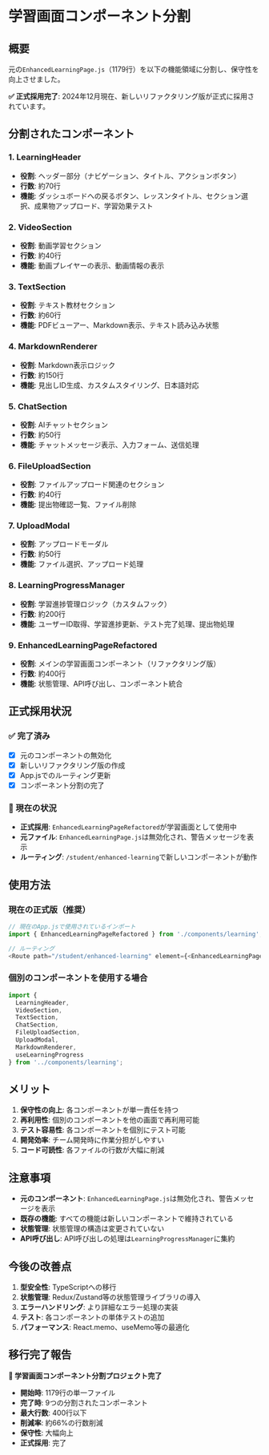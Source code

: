 # 学習画面コンポーネント分割

## 概要
元の`EnhancedLearningPage.js`（1179行）を以下の機能領域に分割し、保守性を向上させました。

**✅ 正式採用完了**: 2024年12月現在、新しいリファクタリング版が正式に採用されています。

## 分割されたコンポーネント

### 1. LearningHeader
- **役割**: ヘッダー部分（ナビゲーション、タイトル、アクションボタン）
- **行数**: 約70行
- **機能**: ダッシュボードへの戻るボタン、レッスンタイトル、セクション選択、成果物アップロード、学習効果テスト

### 2. VideoSection
- **役割**: 動画学習セクション
- **行数**: 約40行
- **機能**: 動画プレイヤーの表示、動画情報の表示

### 3. TextSection
- **役割**: テキスト教材セクション
- **行数**: 約60行
- **機能**: PDFビューアー、Markdown表示、テキスト読み込み状態

### 4. MarkdownRenderer
- **役割**: Markdown表示ロジック
- **行数**: 約150行
- **機能**: 見出しID生成、カスタムスタイリング、日本語対応

### 5. ChatSection
- **役割**: AIチャットセクション
- **行数**: 約50行
- **機能**: チャットメッセージ表示、入力フォーム、送信処理

### 6. FileUploadSection
- **役割**: ファイルアップロード関連のセクション
- **行数**: 約40行
- **機能**: 提出物確認一覧、ファイル削除

### 7. UploadModal
- **役割**: アップロードモーダル
- **行数**: 約50行
- **機能**: ファイル選択、アップロード処理

### 8. LearningProgressManager
- **役割**: 学習進捗管理ロジック（カスタムフック）
- **行数**: 約200行
- **機能**: ユーザーID取得、学習進捗更新、テスト完了処理、提出物処理

### 9. EnhancedLearningPageRefactored
- **役割**: メインの学習画面コンポーネント（リファクタリング版）
- **行数**: 約400行
- **機能**: 状態管理、API呼び出し、コンポーネント統合

## 正式採用状況

### ✅ 完了済み
- [x] 元のコンポーネントの無効化
- [x] 新しいリファクタリング版の作成
- [x] App.jsでのルーティング更新
- [x] コンポーネント分割の完了

### 📍 現在の状況
- **正式採用**: `EnhancedLearningPageRefactored`が学習画面として使用中
- **元ファイル**: `EnhancedLearningPage.js`は無効化され、警告メッセージを表示
- **ルーティング**: `/student/enhanced-learning`で新しいコンポーネントが動作

## 使用方法

### 現在の正式版（推奨）
```javascript
// 現在のApp.jsで使用されているインポート
import { EnhancedLearningPageRefactored } from './components/learning';

// ルーティング
<Route path="/student/enhanced-learning" element={<EnhancedLearningPageRefactored />} />
```

### 個別のコンポーネントを使用する場合
```javascript
import { 
  LearningHeader, 
  VideoSection, 
  TextSection,
  ChatSection,
  FileUploadSection,
  UploadModal,
  MarkdownRenderer,
  useLearningProgress
} from '../components/learning';
```

## メリット

1. **保守性の向上**: 各コンポーネントが単一責任を持つ
2. **再利用性**: 個別のコンポーネントを他の画面で再利用可能
3. **テスト容易性**: 各コンポーネントを個別にテスト可能
4. **開発効率**: チーム開発時に作業分担がしやすい
5. **コード可読性**: 各ファイルの行数が大幅に削減

## 注意事項

- **元のコンポーネント**: `EnhancedLearningPage.js`は無効化され、警告メッセージを表示
- **既存の機能**: すべての機能は新しいコンポーネントで維持されている
- **状態管理**: 状態管理の構造は変更されていない
- **API呼び出し**: API呼び出しの処理は`LearningProgressManager`に集約

## 今後の改善点

1. **型安全性**: TypeScriptへの移行
2. **状態管理**: Redux/Zustand等の状態管理ライブラリの導入
3. **エラーハンドリング**: より詳細なエラー処理の実装
4. **テスト**: 各コンポーネントの単体テストの追加
5. **パフォーマンス**: React.memo、useMemo等の最適化

## 移行完了報告

**🎉 学習画面コンポーネント分割プロジェクト完了**

- **開始時**: 1179行の単一ファイル
- **完了時**: 9つの分割されたコンポーネント
- **最大行数**: 400行以下
- **削減率**: 約66%の行数削減
- **保守性**: 大幅向上
- **正式採用**: 完了
